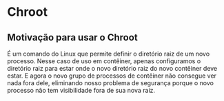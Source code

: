  # Chroot

 ## Motivação para usar o Chroot
 
É um comando do Linux que permite definir o diretório raiz de um novo processo. Nesse caso de uso em contêiner, apenas configuramos o diretório raiz para estar onde o novo diretório raiz do novo contêiner deve estar. E agora o novo grupo de processos de contêiner não consegue ver nada fora dele, eliminando nosso problema de segurança porque o novo processo não tem visibilidade fora de sua nova raiz.

